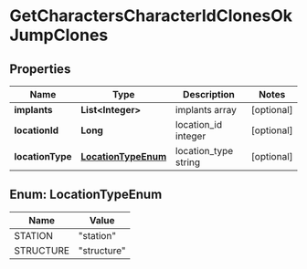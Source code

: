 
# GetCharactersCharacterIdClonesOkJumpClones

## Properties
Name | Type | Description | Notes
------------ | ------------- | ------------- | -------------
**implants** | **List&lt;Integer&gt;** | implants array |  [optional]
**locationId** | **Long** | location_id integer |  [optional]
**locationType** | [**LocationTypeEnum**](#LocationTypeEnum) | location_type string |  [optional]


<a name="LocationTypeEnum"></a>
## Enum: LocationTypeEnum
Name | Value
---- | -----
STATION | &quot;station&quot;
STRUCTURE | &quot;structure&quot;



